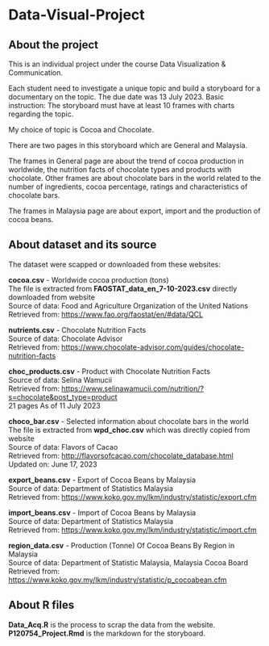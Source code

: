 # Data-Visual-Project

## About the project
This is an individual project under the course Data Visualization & Communication.

Each student need to investigate a unique topic and build a storyboard for a documentary on the topic.
The due date was 13 July 2023.
Basic instruction: The storyboard must have at least 10 frames with charts regarding the topic.

My choice of topic is Cocoa and Chocolate.

There are two pages in this storyboard which are General and Malaysia.

The frames in General page are about the trend of cocoa production in worldwide, the nutrition facts of chocolate types and products with chocolate. 
Other frames are about chocolate bars in the world related to the number of ingredients, cocoa percentage, ratings and characteristics of chocolate bars.

The frames in Malaysia page are about export, import and the production of cocoa beans.

## About dataset and its source
The dataset were scapped or downloaded from these websites:

**cocoa.csv** - Worldwide cocoa production (tons)\
The file is extracted from **FAOSTAT_data_en_7-10-2023.csv** directly downloaded from website\
Source of data: Food and Agriculture Organization of the United Nations\
Retrieved from: https://www.fao.org/faostat/en/#data/QCL

**nutrients.csv** - Chocolate Nutrition Facts\
Source of data: Chocolate Advisor\
Retrieved from: https://www.chocolate-advisor.com/guides/chocolate-nutrition-facts

**choc_products.csv** - Product with Chocolate Nutrition Facts\
Source of data: Selina Wamucii\
Retrieved from: https://www.selinawamucii.com/nutrition/?s=chocolate&post_type=product \
21 pages As of 11 July 2023

**choco_bar.csv** - Selected information about chocolate bars in the world\
The file is extracted from **wpd_choc.csv** which was directly copied from website\
Source of data: Flavors of Cacao\
Retrieved from: http://flavorsofcacao.com/chocolate_database.html \
Updated on: June 17, 2023

**export_beans.csv** - Export of Cocoa Beans by Malaysia\
Source of data: Department of Statistics Malaysia\
Retrieved from: https://www.koko.gov.my/lkm/industry/statistic/export.cfm

**import_beans.csv** - Import of Cocoa Beans by Malaysia\
Source of data: Department of Statistics Malaysia\
Retrieved from: https://www.koko.gov.my/lkm/industry/statistic/import.cfm

**region_data.csv** - Production (Tonne) Of Cocoa Beans By Region in Malaysia\
Source of data: Department of Statistic Malaysia, Malaysia Cocoa Board\
Retrieved from: https://www.koko.gov.my/lkm/industry/statistic/p_cocoabean.cfm

## About R files
**Data_Acq.R** is the process to scrap the data from the website.\
**P120754_Project.Rmd** is the markdown for the storyboard.
